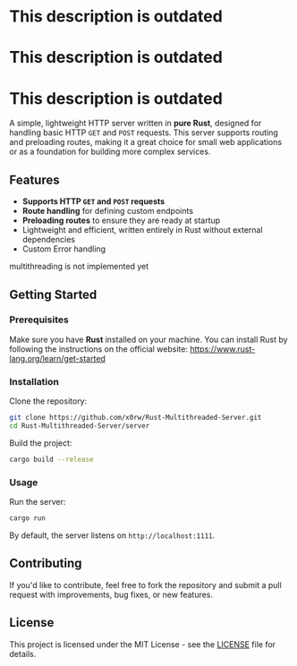# This description is outdated
# This description is outdated
# This description is outdated
A simple, lightweight HTTP server written in **pure Rust**, designed for handling basic HTTP `GET` and `POST` requests. This server supports routing and preloading routes, making it a great choice for small web applications or as a foundation for building more complex services.

## Features
- **Supports HTTP `GET` and `POST` requests**
- **Route handling** for defining custom endpoints
- **Preloading routes** to ensure they are ready at startup
- Lightweight and efficient, written entirely in Rust without external dependencies
- Custom Error handling

 multithreading is not implemented yet

## Getting Started

### Prerequisites

Make sure you have **Rust** installed on your machine. You can install Rust by following the instructions on the official website: https://www.rust-lang.org/learn/get-started

### Installation

Clone the repository:

```bash
git clone https://github.com/x0rw/Rust-Multithreaded-Server.git
cd Rust-Multithreaded-Server/server
```

Build the project:

```bash
cargo build --release
```

### Usage

Run the server:

```bash
cargo run
```

By default, the server listens on `http://localhost:1111`.


## Contributing

If you'd like to contribute, feel free to fork the repository and submit a pull request with improvements, bug fixes, or new features.

## License

This project is licensed under the MIT License - see the [LICENSE](LICENSE) file for details.

